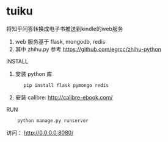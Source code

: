 # tuiku
将知乎问答转换成电子书推送到kindle的web服务

1.  web 服务基于 flask, mongodb, redis
2.  其中 zhihu.py 参考 https://github.com/egrcc/zhihu-python 

INSTALL

1. 安装 python 库

          pip install flask pymongo redis

2. 安装 calibre: http://calibre-ebook.com/

RUN

        python manage.py runserver   
  访问： http://0.0.0.0:8080/
